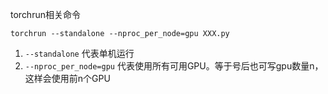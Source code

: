 torchrun相关命令

```
torchrun --standalone --nproc_per_node=gpu XXX.py
```

1. `--standalone` 代表单机运行
2. `--nproc_per_node=gpu` 代表使用所有可用GPU。等于号后也可写gpu数量n，这样会使用前n个GPU



